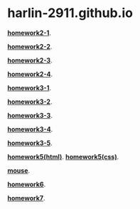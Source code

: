 # harlin-2911.github.io

[**homework2-1**](https://harlin-2911.github.io/homework2-1.html).


[**homework2-2**](https://harlin-2911.github.io/homework2-2.html). 


[**homework2-3**](https://harlin-2911.github.io/homework2-3.html). 


[**homework2-4**](https://harlin-2911.github.io/homework2-4.html). 


[**homework3-1**](https://harlin-2911.github.io/homework3-1.png). 


[**homework3-2**](https://harlin-2911.github.io/homework3-2.PNG). 


[**homework3-3**](https://harlin-2911.github.io/homework3-3(1).png). 


[**homework3-4**](https://harlin-2911.github.io/homework3-4(1).png). 


[**homework3-5**](https://harlin-2911.github.io/homework3-5.png). 


[**homework5(html)**](https://harlin-2911.github.io/homework5.html). 
[**homework5(css)**](https://harlin-2911.github.io/homework5.css). 


[**mouse**](https://harlin-2911.github.io/mouse.html). 


[**homework6**](https://harlin-2911.github.io/homework6.html).

[**homework7**](https://harlin-2911.github.io/homework7.html).

